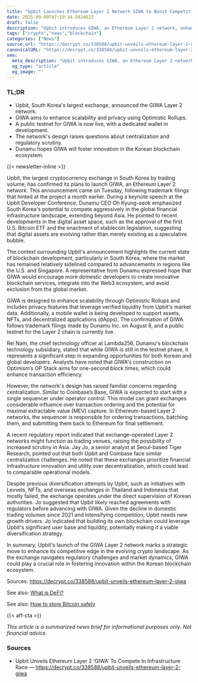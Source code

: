 ```yaml
---
title: "Upbit Launches Ethereum Layer 2 Network GIWA to Boost Competitiveness"
date: 2025-09-09T07:19:34.582402Z
draft: false
description: "Upbit introduces GIWA, an Ethereum Layer 2 network, enhancing its crypto infrastructure capabilities in South Korea and beyond."
tags: ["crypto","news","blockchain"]
categories: ["News"]
source_url: "https://decrypt.co/338588/upbit-unveils-ethereum-layer-2-giwa"
canonicalURL: "https://decrypt.co/338588/upbit-unveils-ethereum-layer-2-giwa"
seo:
  meta_description: "Upbit introduces GIWA, an Ethereum Layer 2 network, enhancing its crypto infrastructure capabilities in South Korea and beyond."
  og_type: "article"
  og_image: ""
---
```


### TL;DR
- Upbit, South Korea's largest exchange, announced the GIWA Layer 2 network.
- GIWA aims to enhance scalability and privacy using Optimistic Rollups.
- A public testnet for GIWA is now live, with a dedicated wallet in development.
- The network's design raises questions about centralization and regulatory scrutiny.
- Dunamu hopes GIWA will foster innovation in the Korean blockchain ecosystem.

{{< newsletter-inline >}}

Upbit, the largest cryptocurrency exchange in South Korea by trading volume, has confirmed its plans to launch GIWA, an Ethereum Layer 2 network. This announcement came on Tuesday, following trademark filings that hinted at the project a month earlier. During a keynote speech at the Upbit Developer Conference, Dunamu CEO Oh Kyung-seok emphasized South Korea's potential to compete aggressively in the global financial infrastructure landscape, extending beyond Asia. He pointed to recent developments in the digital asset space, such as the approval of the first U.S. Bitcoin ETF and the enactment of stablecoin legislation, suggesting that digital assets are evolving rather than merely existing as a speculative bubble.

The context surrounding Upbit's announcement highlights the current state of blockchain development, particularly in South Korea, where the market has remained relatively sidelined compared to advancements in regions like the U.S. and Singapore. A representative from Dunamu expressed hope that GIWA would encourage more domestic developers to create innovative blockchain services, integrate into the Web3 ecosystem, and avoid exclusion from the global market.

GIWA is designed to enhance scalability through Optimistic Rollups and includes privacy features that leverage verified liquidity from Upbit's market data. Additionally, a mobile wallet is being developed to support assets, NFTs, and decentralized applications (dApps). The confirmation of GIWA follows trademark filings made by Dunamu Inc. on August 8, and a public testnet for the Layer 2 chain is currently live.

Rei Nam, the chief technology officer at Lambda256, Dunamu's blockchain technology subsidiary, stated that while GIWA is still in the testnet phase, it represents a significant step in expanding opportunities for both Korean and global developers. Analysts have noted that GIWA's construction on Optimism’s OP Stack aims for one-second block times, which could enhance transaction efficiency.

However, the network's design has raised familiar concerns regarding centralization. Similar to Coinbase’s Base, GIWA is expected to start with a single sequencer under operator control. This model can grant exchanges considerable influence over transaction ordering and the potential for maximal extractable value (MEV) capture. In Ethereum-based Layer 2 networks, the sequencer is responsible for ordering transactions, batching them, and submitting them back to Ethereum for final settlement.

A recent regulatory report indicated that exchange-operated Layer 2 networks might function as trading venues, raising the possibility of increased scrutiny in Asia. Jay Jo, a senior analyst at Seoul-based Tiger Research, pointed out that both Upbit and Coinbase face similar centralization challenges. He noted that these exchanges prioritize financial infrastructure innovation and utility over decentralization, which could lead to comparable operational models.

Despite previous diversification attempts by Upbit, such as initiatives with Levvels, NFTs, and overseas exchanges in Thailand and Indonesia that mostly failed, the exchange operates under the direct supervision of Korean authorities. Jo suggested that Upbit likely reached agreements with regulators before advancing with GIWA. Given the decline in domestic trading volumes since 2021 and intensifying competition, Upbit needs new growth drivers. Jo indicated that building its own blockchain could leverage Upbit's significant user base and liquidity, potentially making it a viable diversification strategy.

In summary, Upbit's launch of the GIWA Layer 2 network marks a strategic move to enhance its competitive edge in the evolving crypto landscape. As the exchange navigates regulatory challenges and market dynamics, GIWA could play a crucial role in fostering innovation within the Korean blockchain ecosystem.

Sources: https://decrypt.co/338588/upbit-unveils-ethereum-layer-2-giwa

See also: [What is DeFi?](/pages/what-is-defi/)

See also: [How to store Bitcoin safely](/pages/how-to-store-bitcoin-safely/)

{{< aff-cta >}}

_This article is a summarized news brief for informational purposes only. Not financial advice._

### Sources
- Upbit Unveils Ethereum Layer 2 ‘GIWA’ To Compete In Infrastructure Race — https://decrypt.co/338588/upbit-unveils-ethereum-layer-2-giwa

